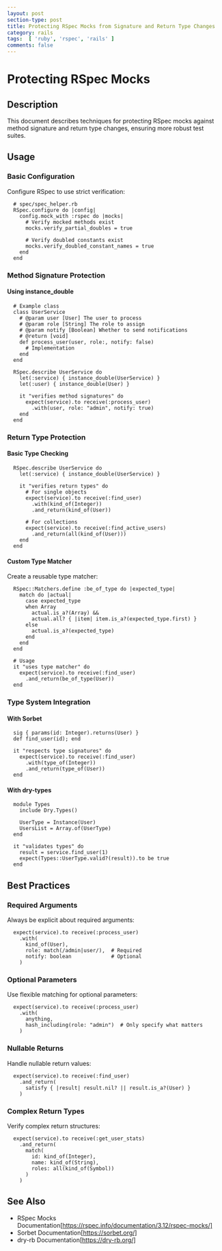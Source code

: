 ```yaml
---
layout: post
section-type: post
title: Protecting RSpec Mocks from Signature and Return Type Changes
category: rails
tags:  [ 'ruby', 'rspec', 'rails' ]
comments: false
---
```


# Protecting RSpec Mocks

## Description

This document describes techniques for protecting RSpec mocks against method signature
and return type changes, ensuring more robust test suites.

## Usage

### Basic Configuration

Configure RSpec to use strict verification:

```
  # spec/spec_helper.rb
  RSpec.configure do |config|
    config.mock_with :rspec do |mocks|
      # Verify mocked methods exist
      mocks.verify_partial_doubles = true

      # Verify doubled constants exist
      mocks.verify_doubled_constant_names = true
    end
  end
```

### Method Signature Protection

#### Using instance_double

```
  # Example class
  class UserService
    # @param user [User] The user to process
    # @param role [String] The role to assign
    # @param notify [Boolean] Whether to send notifications
    # @return [void]
    def process_user(user, role:, notify: false)
      # Implementation
    end
  end

  RSpec.describe UserService do
    let(:service) { instance_double(UserService) }
    let(:user) { instance_double(User) }

    it "verifies method signatures" do
      expect(service).to receive(:process_user)
        .with(user, role: "admin", notify: true)
    end
  end
```

### Return Type Protection

#### Basic Type Checking

```
  RSpec.describe UserService do
    let(:service) { instance_double(UserService) }

    it "verifies return types" do
      # For single objects
      expect(service).to receive(:find_user)
        .with(kind_of(Integer))
        .and_return(kind_of(User))

      # For collections
      expect(service).to receive(:find_active_users)
        .and_return(all(kind_of(User)))
    end
  end
```

#### Custom Type Matcher

Create a reusable type matcher:

```
  RSpec::Matchers.define :be_of_type do |expected_type|
    match do |actual|
      case expected_type
      when Array
        actual.is_a?(Array) &&
        actual.all? { |item| item.is_a?(expected_type.first) }
      else
        actual.is_a?(expected_type)
      end
    end
  end

  # Usage
  it "uses type matcher" do
    expect(service).to receive(:find_user)
      .and_return(be_of_type(User))
  end
```

### Type System Integration

#### With Sorbet

```
  sig { params(id: Integer).returns(User) }
  def find_user(id); end

  it "respects type signatures" do
    expect(service).to receive(:find_user)
      .with(type_of(Integer))
      .and_return(type_of(User))
  end
```

#### With dry-types

```
  module Types
    include Dry.Types()

    UserType = Instance(User)
    UsersList = Array.of(UserType)
  end

  it "validates types" do
    result = service.find_user(1)
    expect(Types::UserType.valid?(result)).to be true
  end
```

## Best Practices

### Required Arguments

Always be explicit about required arguments:

```
  expect(service).to receive(:process_user)
    .with(
      kind_of(User),
      role: match(/admin|user/),  # Required
      notify: boolean             # Optional
    )
```

### Optional Parameters

Use flexible matching for optional parameters:

```
  expect(service).to receive(:process_user)
    .with(
      anything,
      hash_including(role: "admin")  # Only specify what matters
    )
```

### Nullable Returns

Handle nullable return values:

```
  expect(service).to receive(:find_user)
    .and_return(
      satisfy { |result| result.nil? || result.is_a?(User) }
    )
```

### Complex Return Types

Verify complex return structures:

```
  expect(service).to receive(:get_user_stats)
    .and_return(
      match(
        id: kind_of(Integer),
        name: kind_of(String),
        roles: all(kind_of(Symbol))
      )
    )
```

## See Also

* RSpec Mocks Documentation[https://rspec.info/documentation/3.12/rspec-mocks/]
* Sorbet Documentation[https://sorbet.org/]
* dry-rb Documentation[https://dry-rb.org/]
